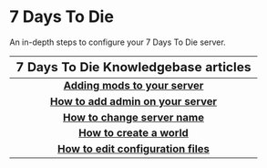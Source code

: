 <style>
.md-typeset h1{
    font-weight: bold;
    color: white;
}
.md-typeset blockquote {
	border-left: 0.2rem solid hsl(22deg 100% 50%);
}
.md-typeset blockquote p strong em{
    color: #FF5F00;
}
thead {
    font-size:  22px;
    text-align: left;
}

tr {
	text-align: left;
}

td {
    text-align: left;
    font-size: 18px

}
</style>
# 7 Days To Die

An in-depth steps to configure your 7 Days To Die server.

|                  **7 Days To Die Knowledgebase articles**                 |
|:-------------------------------------------------------------------------:|
|      **[Adding mods to your server](Adding_mods_to_your_server.md)**      |
| **[How to add admin on your server](How_to_add_admin_on_your_server.md)** |
|      **[How to change server name](How_to_change_name_of_server.md)**     |
| **[How to create a world](How_to_create_world.md)**                       |
| **[How to edit configuration files](How_to_edit_configuration_files.md)** |